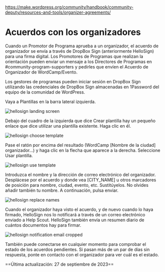 https://make.wordpress.org/community/handbook/community-deputy/resources-and-tools/organizer-agreements/

# Acuerdos con los organizadores

Cuando un Promotor de Programa aprueba a un organizador, el acuerdo de organizador se envía a través de DropBox Sign (anteriormente HelloSign) para una firma digital. Los Promotores de Programas que realizan la orientación pueden enviar un mensaje a los Directores de Programas en #community-program-supporters y pedirles que envíen el Acuerdo de Organizador de WordCamp/Evento.

Los gestores de programas pueden iniciar sesión en DropBox Sign utilizando las credenciales de DropBox Sign almacenadas en 1Password del equipo de la comunidad de WordPress.

Vaya a Plantillas en la barra lateral izquierda.

![hellosign landing screen](https://make.wordpress.org/community/files/2015/06/Screen-Shot-2015-06-29-at-7.39.17-AM1.png)

Debajo del cuadro de la izquierda que dice Crear plantilla hay un pequeño enlace que dice utilizar una plantilla existente. Haga clic en él.

![hellosign choose template](https://make.wordpress.org/community/files/2015/06/Screen-Shot-2015-06-29-at-7.39.33-AM1.png)

Pase el ratón por encima del resultado (WordCamp [Nombre de la ciudad] organizador...) y haga clic en la flecha que aparece a la derecha. Seleccione Usar plantilla.

![hellosign use template](https://make.wordpress.org/community/files/2015/06/Screen-Shot-2015-06-29-at-7.39.52-AM.png)

Introduzca el nombre y la dirección de correo electrónico del organizador. Desplácese por el acuerdo y donde vea [CITY_NAME] u otros marcadores de posición para nombre, ciudad, evento, etc. Sustitúyelos. No olvides añadir también tu nombre. A continuación, pulsa enviar.

![hellosign replace names](https://make.wordpress.org/community/files/2015/06/Screen-Shot-2015-06-29-at-7.40.23-AM.png)

Cuando el organizador haya visto el acuerdo, y de nuevo cuando lo haya firmado, HelloSign nos lo notificará a través de un correo electrónico enviado a Help Scout. HelloSign también envía un resumen diario de cuántos documentos hay para firmar.

![hellosign notification email cropped](https://make.wordpress.org/community/files/2015/06/Screen-Shot-2015-06-29-at-7.51.08-AM1.png)

También puede conectarse en cualquier momento para comprobar el estado de los acuerdos pendientes. Si pasan más de un par de días sin respuesta, ponte en contacto con el organizador para ver cuál es el estado.  
  
==Última actualización: 27 de septiembre de 2023==